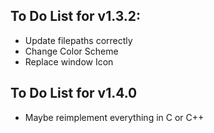 ## To Do List for v1.3.2:
- Update filepaths correctly
- Change Color Scheme
- Replace window Icon

## To Do List for v1.4.0
- Maybe reimplement everything in C or C++
